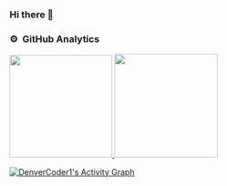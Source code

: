 ### Hi there 👋
### ⚙️ &nbsp;GitHub Analytics

<p align="left">
    <a href="https://github.com/LourdesOshiroIgarashi">
    <img height="180em" src="https://github-readme-stats-eight-theta.vercel.app/api?username=LourdesOshiroIgarashi&show_icons=true&theme=radical&include_all_commits=true&count_private=true"/>
    <img height="181.4em" src="https://github-readme-stats-eight-theta.vercel.app/api/top-langs/?username=LourdesOshiroIgarashi&layout=compact&custom_title&langs_count=8&theme=radical"/>
    </a>
</p>

<a href="https://github.com/ashutosh00710/github-readme-activity-graph"><img alt="DenverCoder1's Activity Graph" src="https://activity-graph.herokuapp.com/graph?username=LourdesOshiroIgarashi&bg_color=141321&color=F8D866&line=F85D7F&point=FFFFFF&hide_border=true" /></a>

